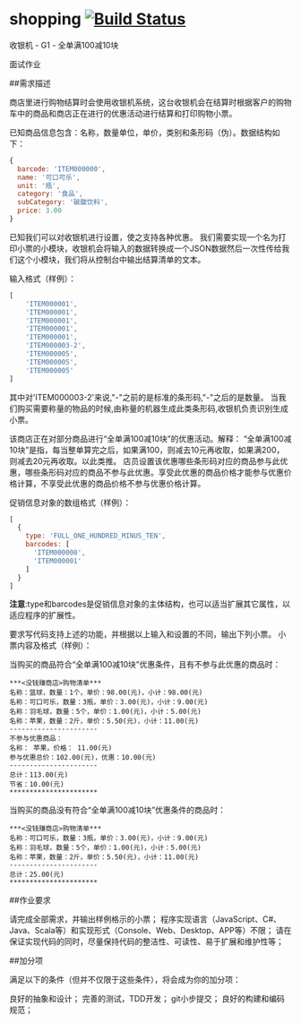 
shopping [![Build Status](https://travis-ci.org/kbyyd24/shopping-ui.png)](https://travis-ci.org/kbyyd24/shopping-ui)
========

收银机 - G1 - 全单满100减10块

面试作业

##需求描述

商店里进行购物结算时会使用收银机系统，这台收银机会在结算时根据客户的购物车中的商品和商店正在进行的优惠活动进行结算和打印购物小票。

已知商品信息包含：名称，数量单位，单价，类别和条形码（伪）。数据结构如下：

```javascript
{
  barcode: 'ITEM000000',
  name: '可口可乐',
  unit: '瓶',
  category: '食品',
  subCategory: '碳酸饮料',
  price: 3.00
}
```

已知我们可以对收银机进行设置，使之支持各种优惠。
我们需要实现一个名为打印小票的小模块，收银机会将输入的数据转换成一个JSON数据然后一次性传给我们这个小模块，我们将从控制台中输出结算清单的文本。

输入格式（样例）：

```javascript
[
    'ITEM000001',
    'ITEM000001',
    'ITEM000001',
    'ITEM000001',
    'ITEM000001',
    'ITEM000003-2',
    'ITEM000005',
    'ITEM000005',
    'ITEM000005'
]
```

其中对'ITEM000003-2'来说,"-"之前的是标准的条形码,"-"之后的是数量。
当我们购买需要称量的物品的时候,由称量的机器生成此类条形码,收银机负责识别生成小票。

该商店正在对部分商品进行“全单满100减10块”的优惠活动。解释：
“全单满100减10块”是指，每当整单算完之后，如果满100，则减去10元再收取，如果满200，则减去20元再收取。以此类推。
店员设置该优惠哪些条形码对应的商品参与此优惠，哪些条形码对应的商品不参与此优惠。享受此优惠的商品价格才能参与优惠价格计算，不享受此优惠的商品价格不参与优惠价格计算。

促销信息对象的数组格式（样例）：

```javascript
[
  {
    type: 'FULL_ONE_HUNDRED_MINUS_TEN',
    barcodes: [
      'ITEM000000',
      'ITEM000001'
    ]
  }
]
```
**注意**:type和barcodes是促销信息对象的主体结构，也可以适当扩展其它属性，以适应程序的扩展性。

要求写代码支持上述的功能，并根据以上输入和设置的不同，输出下列小票。
小票内容及格式（样例）：

当购买的商品符合“全单满100减10块”优惠条件，且有不参与此优惠的商品时：

```
***<没钱赚商店>购物清单***
名称：篮球，数量：1个，单价：98.00(元)，小计：98.00(元)
名称：可口可乐，数量：3瓶，单价：3.00(元)，小计：9.00(元)
名称：羽毛球，数量：5个，单价：1.00(元)，小计：5.00(元)
名称：苹果，数量：2斤，单价：5.50(元)，小计：11.00(元)
----------------------
不参与优惠商品：
名称： 苹果，价格： 11.00(元)
参与优惠总价：102.00(元)，优惠：10.00(元)
----------------------
总计：113.00(元)
节省：10.00(元)
**********************
```

当购买的商品没有符合“全单满100减10块”优惠条件的商品时：

```
***<没钱赚商店>购物清单***
名称：可口可乐，数量：3瓶，单价：3.00(元)，小计：9.00(元)
名称：羽毛球，数量：5个，单价：1.00(元)，小计：5.00(元)
名称：苹果，数量：2斤，单价：5.50(元)，小计：11.00(元)
----------------------
总计：25.00(元)
**********************
```

##作业要求

请完成全部需求，并输出样例格示的小票；
程序实现语言（JavaScript、C#、Java、Scala等）和实现形式（Console、Web、Desktop、APP等）不限；
请在保证实现代码的同时，尽量保持代码的整洁性、可读性、易于扩展和维护性等；

##加分项

满足以下的条件（但并不仅限于这些条件），将会成为你的加分项：

良好的抽象和设计；
完善的测试，TDD开发；
git小步提交；
良好的构建和编码规范；